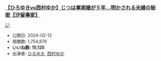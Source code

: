 ### [【ひろゆきvs西村ゆか】じつは事実婚が５年…明かされる夫婦の秘密【汐留事変】](https://www.youtube.com/watch?v=qWJ9O7DF7ZI)
[![](https://img.youtube.com/vi/qWJ9O7DF7ZI/sddefault.jpg)](https://www.youtube.com/watch?v=qWJ9O7DF7ZI)
-   公開日: 2024-02-12
-   視聴数: 1,754,876
-   **いいね数: 15,125**
-   出演者: [ひろゆき](/rehacq_fan/people/ひろゆき "wikilink"), [西村ゆか](/rehacq_fan/people/西村ゆか "wikilink")
